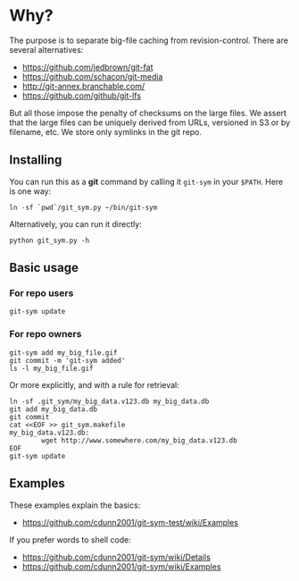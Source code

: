 # Why?
The purpose is to separate big-file caching from revision-control. There are several alternatives:

  * https://github.com/jedbrown/git-fat
  * https://github.com/schacon/git-media
  * http://git-annex.branchable.com/
  * https://github.com/github/git-lfs

But all those impose the penalty of checksums on the large files. We assert that the large files can be uniquely derived from URLs, versioned in S3 or by filename, etc. We store only symlinks in the git repo.

## Installing
You can run this as a **git** command by calling it `git-sym`
in your `$PATH`. Here is one way:
```
ln -sf `pwd`/git_sym.py ~/bin/git-sym
```
Alternatively, you can run it directly:
```
python git_sym.py -h
```

## Basic usage
### For repo users
```
git-sym update
```
### For repo owners
```
git-sym add my_big_file.gif
git commit -m 'git-sym added'
ls -l my_big_file.gif
```
Or more explicitly, and with a rule for retrieval:
```
ln -sf .git_sym/my_big_data.v123.db my_big_data.db
git add my_big_data.db
git commit
cat <<EOF >> git_sym.makefile
my_big_data.v123.db:
        wget http://www.somewhere.com/my_big_data.v123.db
EOF
git-sym update
```

## Examples
These examples explain the basics:

* <https://github.com/cdunn2001/git-sym-test/wiki/Examples>

If you prefer words to shell code:
* <https://github.com/cdunn2001/git-sym/wiki/Details>
* <https://github.com/cdunn2001/git-sym/wiki/Examples>
